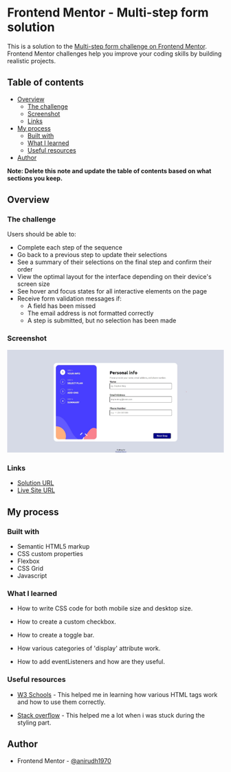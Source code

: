 # Frontend Mentor - Multi-step form solution

This is a solution to the [Multi-step form challenge on Frontend Mentor](https://www.frontendmentor.io/challenges/multistep-form-YVAnSdqQBJ). Frontend Mentor challenges help you improve your coding skills by building realistic projects. 

## Table of contents

- [Overview](#overview)
  - [The challenge](#the-challenge)
  - [Screenshot](#screenshot)
  - [Links](#links)
- [My process](#my-process)
  - [Built with](#built-with)
  - [What I learned](#what-i-learned)
  - [Useful resources](#useful-resources)
- [Author](#author)

**Note: Delete this note and update the table of contents based on what sections you keep.**

## Overview

### The challenge

Users should be able to:

- Complete each step of the sequence
- Go back to a previous step to update their selections
- See a summary of their selections on the final step and confirm their order
- View the optimal layout for the interface depending on their device's screen size
- See hover and focus states for all interactive elements on the page
- Receive form validation messages if:
  - A field has been missed
  - The email address is not formatted correctly
  - A step is submitted, but no selection has been made

### Screenshot

![](./result-preview.jpeg)

### Links

- [Solution URL](https://www.frontendmentor.io/solutions/multistepform-IzJ8IC0Rvf)
- [Live Site URL](https://anirudh1970.github.io/Multi-step-form-Frontendmentor.io/)

## My process

### Built with

- Semantic HTML5 markup
- CSS custom properties
- Flexbox
- CSS Grid
- Javascript

### What I learned

- How to write CSS code for both mobile size and desktop size.

- How to create a custom checkbox.

- How to create a toggle bar.

- How various categories of 'display' attribute work.

- How to add eventListeners and how are they useful.


### Useful resources

- [W3 Schools](https://www.w3schools.com) - This helped me in learning how various HTML tags work and how to use them correctly.

- [Stack overflow](https://www.stackoverflow.com) - This helped me a lot when i was stuck during the styling part.

## Author

- Frontend Mentor - [@anirudh1970](https://www.frontendmentor.io/profile/@anirudh1970)
